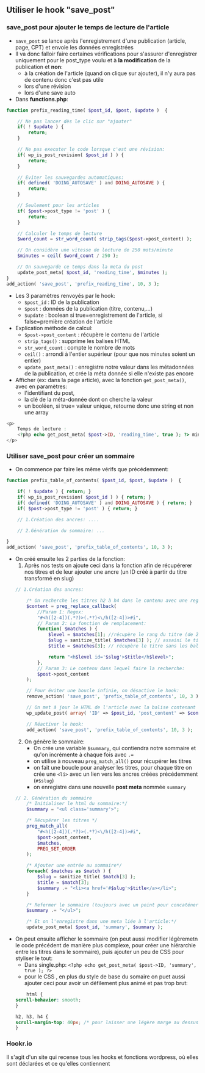 ## Utiliser le hook "save_post"
### save_post pour ajouter le temps de lecture de l'article
+ ``save_post`` se lance après l'enregistrement d'une publication (article, page, CPT) et envoie les données enregistrées
+ Il va donc falloir faire certaines vérifications pour s'assurer d'enregistrer uniquement pour le post_type voulu et à **la modification** de la publication et **non**:
    - à la création de l'article (quand on clique sur ajouter), il n'y aura pas de contenu donc c'est pas utile
    - lors d'une révision
    - lors d'une save auto
+ Dans **functions.php**:
```php
function prefix_reading_time( $post_id, $post, $update )  {

	// Ne pas lancer dès le clic sur "ajouter"
	if( ! $update ) {
    	return;
	}

	// Ne pas executer le code lorsque c'est une révision:
	if( wp_is_post_revision( $post_id ) ) {
		return;
	}

	// Eviter les sauvegardes automatiques:
	if( defined( 'DOING_AUTOSAVE' ) and DOING_AUTOSAVE ) {
		return;
	}

	// Seulement pour les articles
	if( $post->post_type != 'post' ) {
    	return;
	}

	// Calculer le temps de lecture
    $word_count = str_word_count( strip_tags($post->post_content) );

    // On considère une vitesse de lecture de 250 mots/minute
    $minutes = ceil( $word_count / 250 );

    // On sauvegarde ce temps dans la meta du post
    update_post_meta( $post_id, 'reading_time', $minutes );
}
add_action( 'save_post', 'prefix_reading_time', 10, 3 );
```

+ Les 3 paramètres renvoyés par le hook:
    - ``$post_id`` : ID de la publication
    - ``$post`` : données de la publication (titre, contenu,...)
    - ``$update`` : boolean si true=enregistrement de l'article, si false=première création de l'article
+ Explication méthode de calcul:
    - ``$post->post_content`` : récupère le contenu de l'article
    - ``strip_tags()`` : supprime les balises HTML
    - ``str_word_count`` : compte le nombre de mots
    - ``ceil()`` : arrondi à l'entier supérieur (pour que nos minutes soient un entier)
    - ``update_post_meta()`` : enregistre notre valeur dans les métadonnées de la publication, et crée la méta donnée si elle n'existe pas encore
+ Afficher (ex: dans la page article), avec la fonction ``get_post_meta()``, avec en paramètres: 
    - l'identifiant du post,
    - la clé de la méta-donnée dont on cherche la valeur
    - un booléen, si true= valeur unique, retourne donc une string et non une array
```php
<p> 
    Temps de lecture : 
    <?php echo get_post_meta( $post->ID, 'reading_time', true ); ?> minutes
</p>
```

### Utiliser save_post pour créer un sommaire
+ On commence par faire les même vérifs que précédemment:
```php
function prefix_table_of_contents( $post_id, $post, $update )  {

	if( ! $update ) { return; }
	if( wp_is_post_revision( $post_id ) ) { return; }
	if( defined( 'DOING_AUTOSAVE' ) and DOING_AUTOSAVE ) { return; }
	if( $post->post_type != 'post' ) { return; }

	// 1.Création des ancres: ....

    // 2.Génération du sommaire: ...

}
add_action( 'save_post', 'prefix_table_of_contents', 10, 3 );
```
+ On créé ensuite les 2 parties de la fonction:
    1. Après nos tests on ajoute ceci dans la fonction afin de récupérerer nos titres et de leur ajouter une ancre (un ID créé à partir du titre transformé en slug)
    ```php
    // 1.Création des ancres:

        /* On recherche les titres h2 à h4 dans le contenu avec une regex, et des parenthèses capturantes et l'option "i" pour ignorer la casse, (.*?): n'importe quel contenu (permet de détecter les classes): */
        $content = preg_replace_callback(
            //Param 1: Regex: 
            "#<h([2-4])(.*?)>(.*?)<\/h([2-4])>#i",
            // Param 2: La fonction de remplacement:
            function( $matches ) { 
                $level = $matches[1]; //récupère le rang du titre (de 2 à 4)
                $slug = sanitize_title( $matches[3] ); // assaini le titre pour créer un slug ppour l'ID
                $title = $matches[3]; // récupère le titre sans les balises

                return "<h$level id='$slug'>$title</h$level>";
            }, 
            // Param 3: Le contenu dans lequel faire la recherche:
            $post->post_content 
        );

        // Pour éviter une boucle infinie, on désactive le hook:
        remove_action( 'save_post', 'prefix_table_of_contents', 10, 3 );

        // On met à jour le HTML de l'article avec la balise contenant l'id:
        wp_update_post( array( 'ID' => $post_id, 'post_content' => $content ) );

        // Réactiver le hook:
        add_action( 'save_post', 'prefix_table_of_contents', 10, 3 );
    ```
    2. On génère le sommaire:
        - On crée une variable ``$summary``, qui contiendra notre sommaire et qu'on incrémente à chaque fois avec ``.=``
        - on utilise à nouveau ``preg_match_all()`` pour récupérer les titres
        - on fait une boucle pour analyser les titres, pour chaque titre on crée une ``<li>`` avec un lien vers les ancres créées précédemment (``#$slug``)
        - on enregistre dans une nouvelle **post meta** nommée ``summary``
    ```php
    // 2. Génération du sommaire
        /* Initialiser le html du sommaire:*/
        $summary = "<ul class='summary'>";

        /* Récupérer les titres */
        preg_match_all(
            "#<h([2-4])(.*?)>(.*?)<\/h([2-4])>#i",
            $post->post_content,
            $matches,
            PREG_SET_ORDER
        );

        /* Ajouter une entrée au sommaire*/
        foreach( $matches as $match ) {
            $slug = sanitize_title( $match[3] );
            $title = $match[3];
            $summary .= "<li><a href='#$slug'>$title</a></li>";
        }
    
        /* Refermer le sommaire (toujours avec un point pour concaténer et ne pas écraser la variable):*/
        $summary .= "</ul>";

        /* Et on l'enregistre dans une meta liée à l'article:*/
        update_post_meta( $post_id, 'summary', $summary );
    ```
+ On peut ensuite afficher le sommaire (on peut aussi modifier légèremetn le code précédent de manière plus complexe, pour créer une hiérarchie entre les titres dans le sommaire), puis ajouter un peu de CSS pour styliser le tout:
    - Dans single.php: ``<?php echo get_post_meta( $post->ID, 'summary', true ); ?>``
    - pour le CSS , en plus du style de base du somaire on puet aussi ajouter ceci pour avoir un défilement plus animé et pas trop brut:
    ```css
        html {
    scroll-behavior: smooth;
    }

    h2, h3, h4 {
    scroll-margin-top: 40px; /* pour laisser une légère marge au dessus quand le scroll est terminé*/
    }
    ```

### Hookr.io
Il s'agit d'un site qui recense tous les hooks et fonctions wordpress, où elles sont déclarées et ce qu'elles contiennent